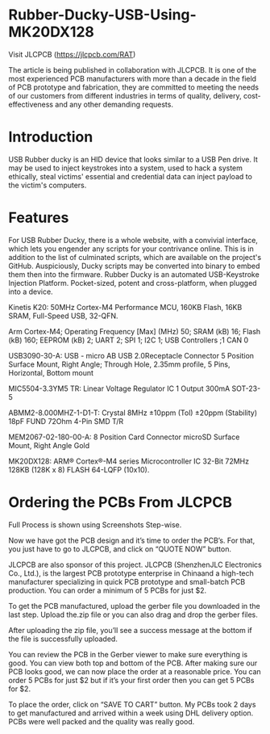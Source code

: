 # Rubber-Ducky-USB-Using-MK20DX128

Visit JLCPCB (https://jlcpcb.com/RAT)

The article is being published in collaboration with JLCPCB. It is one of the most experienced PCB manufacturers with more than a decade in the field of PCB prototype and fabrication, they are committed to meeting the needs of our customers from different industries in terms of quality, delivery, cost-effectiveness and any other demanding requests.

# Introduction
USB Rubber ducky is an HID device that looks similar to a USB Pen drive. It may be used to inject keystrokes into a system, used to hack a system ethically, steal victims' essential and credential data can inject payload to the victim's computers.

# Features
For USB Rubber Ducky, there is a whole website, with a convivial interface, which lets you engender any scripts for your contrivance online. This is in addition to the list of culminated scripts, which are available on the project's GitHub. Auspiciously, Ducky scripts may be converted into binary to embed them then into the firmware. Rubber Ducky is an automated USB-Keystroke Injection Platform. Pocket-sized, potent and cross-platform, when plugged into a device.

Kinetis K20: 50MHz Cortex-M4 Performance MCU, 160KB Flash, 16KB SRAM, Full-Speed USB, 32-QFN.

Arm Cortex-M4; Operating Frequency [Max] (MHz) 50; SRAM (kB) 16; Flash (kB) 160; EEPROM (kB) 2; UART 2; SPI 1; I2C 1; USB Controllers ;1 CAN 0

USB3090-30-A: USB - micro AB USB 2.0Receptacle Connector 5 Position Surface Mount, Right Angle; Through Hole, 2.35mm profile, 5 Pins, Horizontal, Bottom mount

MIC5504-3.3YM5 TR: Linear Voltage Regulator IC 1 Output 300mA SOT-23-5

ABMM2-8.000MHZ-1-D1-T: Crystal 8MHz ±10ppm (Tol) ±20ppm (Stability) 18pF FUND 72Ohm 4-Pin SMD T/R

MEM2067-02-180-00-A: 8 Position Card Connector microSD Surface Mount, Right Angle Gold

MK20DX128: ARM® Cortex®-M4 series Microcontroller IC 32-Bit 72MHz 128KB (128K x 8) FLASH 64-LQFP (10x10).

# Ordering the PCBs From JLCPCB

Full Process is shown using Screenshots Step-wise.

Now we have got the PCB design and it’s time to order the PCB’s. For that, you just have to go to JLCPCB, and click on “QUOTE NOW” button.

JLCPCB are also sponsor of this project. JLCPCB (ShenzhenJLC Electronics Co., Ltd.), is the largest PCB prototype enterprise in Chinaand a high-tech manufacturer specializing in quick PCB prototype and small-batch PCB production. You can order a minimum of 5 PCBs for just $2.

To get the PCB manufactured, upload the gerber file you downloaded in the last step. Upload the.zip file or you can also drag and drop the gerber files.

After uploading the zip file, you’ll see a success message at the bottom if the file is successfully uploaded.

You can review the PCB in the Gerber viewer to make sure everything is good. You can view both top and bottom of the PCB. After making sure our PCB looks good, we can now place the order at a reasonable price. You can order 5 PCBs for just $2 but if it’s your first order then you can get 5 PCBs for $2.

To place the order, click on “SAVE TO CART” button. My PCBs took 2 days to get manufactured and arrived within a week using DHL delivery option. PCBs were well packed and the quality was really good.
